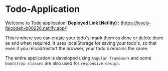 # Todo-Application

Welcome to Todo application!
**Deployed Link [Netlify] :** (https://lovely-faloodeh-b00226.netlify.app/)

This is where you can create your todo's, mark them as done or delete them as and when required. It uses localStorage for saving your todo's, so that even if you reload/restart the browser, your todo's remains the same.

The entire application is developed using ```Angular framework``` and some ```bootstrap classes``` are also used for ```responsive design.```
